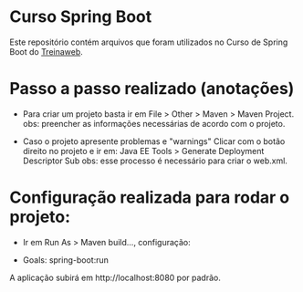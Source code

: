 # Curso Spring Boot
Este repositório contém arquivos  que foram utilizados no Curso de Spring Boot do [Treinaweb](treinaweb.com.br).


# Passo a passo realizado (anotações)
* Para criar um projeto basta ir em File > Other > Maven > Maven Project.
obs: preencher as informações necessárias de acordo com o projeto.

* Caso o projeto apresente problemas e "warnings" Clicar com o botão direito no projeto e ir em:
Java EE Tools > Generate Deployment Descriptor Sub
obs: esse processo é necessário para criar o web.xml.

# Configuração realizada para rodar o projeto:
* Ir em Run As > Maven build..., configuração:

- Goals: spring-boot:run

A aplicação subirá em http://localhost:8080 por padrão.



